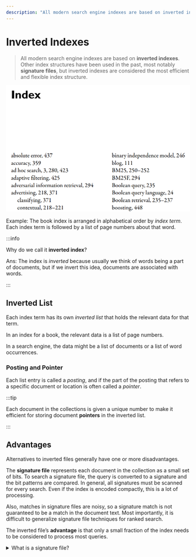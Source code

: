 ```yaml
---
description: "All modern search engine indexes are based on inverted indexes. Other index structures have been used in the past, most notably signature files, but inverted indexes are considered the most efficient and flexible index structure."
---
```


# Inverted Indexes

> All modern search engine indexes are based on **inverted indexes**. Other index structures have been used in the past, most notably **signature files**, but inverted indexes are considered the most efficient and flexible index structure.

![inverted index example](../_assets-05/an-inverted-index-example.png)

Example: The book index is arranged in alphabetical order by _index term_. Each index term is followed by a list of page numbers about that word.

:::info

Why do we call it **inverted index**?

Ans: The index is _inverted_ because usually we think of words being a part of documents, but if we invert this idea, documents are associated with words.

:::

## Inverted List

Each index term has its own _inverted list_ that holds the relevant data for that term.

In an index for a book, the relevant data is a list of page numbers.

In a search engine, the data might be a list of documents or a list of word occurrences.

### Posting and Pointer

Each list entry is called a _posting_, and if the part of the posting that refers to a specific document or location is often called a _pointer_.

:::tip

Each document in the collections is given a unique number to make it efficient for storing document **pointers** in the inverted list.

:::

## Advantages

Alternatives to inverted files generally have one or more disadvantages.

The **signature file** represents each document in the collection as a small set of bits. To search a signature file, the query is converted to a signature and the bit patterns are compared. In general, all signatures must be scanned for every search.
Even if the index is encoded compactly, this is a lot of processing.

Also, matches in signature files are noisy, so a signature
match is not guaranteed to be a match in the document text.
Most importantly, it is difficult to generalize signature file techniques for ranked search.

The inverted file’s **advantage** is that only a small fraction of the index needs to be considered to process most queries.

<details>
<summary>
What is a signature file?
</summary>

A signature is a concise representation of a block of text (or document) as a sequence of bits, similar to the fingerprints discussed in Chapter 3.

A **hash function** is used for each word in the text block to set bits in specific positions in the signature to one.

</details>
